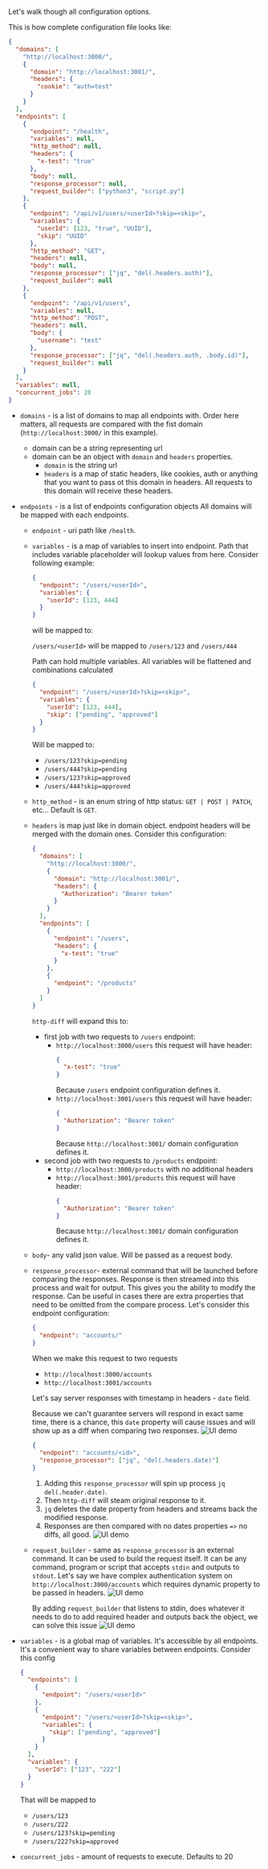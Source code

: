 Let's walk though all configuration options.

This is how complete configuration file looks like:

```json
{
  "domains": [
    "http://localhost:3000/",
    {
      "domain": "http://localhost:3001/",
      "headers": {
        "cookie": "auth=test"
      }
    }
  ],
  "endpoints": [
    {
      "endpoint": "/health",
      "variables": null,
      "http_method": null,
      "headers": {
        "x-test": "true"
      },
      "body": null,
      "response_processor": null,
      "request_builder": ["python3", "script.py"]
    },
    {
      "endpoint": "/api/v1/users/<userId>?skip=<skip>",
      "variables": {
        "userId": [123, "true", "UUID"],
        "skip": "UUID"
      },
      "http_method": "GET",
      "headers": null,
      "body": null,
      "response_processor": ["jq", "del(.headers.auth)"],
      "request_builder": null
    },
    {
      "endpoint": "/api/v1/users",
      "variables": null,
      "http_method": "POST",
      "headers": null,
      "body": {
        "username": "test"
      },
      "response_processor": ["jq", "del(.headers.auth, .body.id)"],
      "request_builder": null
    }
  ],
  "variables": null,
  "concurrent_jobs": 20
}
```

- `domains` - is a list of domains to map all endpoints with.
  Order here matters, all requests are compared with the fist domain (`http://localhost:3000/` in this example).

  - domain can be a string representing url
  - domain can be an object with `domain` and `headers` properties.
    - `domain` is the string url
    - `headers` is a map of static headers, like cookies, auth or anything that you want to pass ot this domain in headers.
      All requests to this domain will receive these headers.

- `endpoints` - is a list of endpoints configuration objects
  All domains will be mapped with each endpoints.

  - `endpoint` - uri path like `/health`.
  - `variables` - is a map of variables to insert into endpoint.
    Path that includes variable placeholder will lookup values from here.
    Consider following example:

    ```json
    {
      "endpoint": "/users/<userId>",
      "variables": {
        "userId": [123, 444]
      }
    }
    ```

    will be mapped to:

    `/users/<userId>` will be mapped to `/users/123` and `/users/444`

    Path can hold multiple variables. All variables will be flattened and combinations calculated

    ```json
    {
      "endpoint": "/users/<userId>?skip=<skip>",
      "variables": {
        "userId": [123, 444],
        "skip": ["pending", "approved"]
      }
    }
    ```

    Will be mapped to:

    - `/users/123?skip=pending`
    - `/users/444?skip=pending`
    - `/users/123?skip=approved`
    - `/users/444?skip=approved`

  - `http_method` - is an enum string of http status: `GET | POST | PATCH`, etc...
    Default is `GET`.
  - `headers` is map just like in domain object.
    endpoint headers will be merged with the domain ones.
    Consider this configuration:

    ```json
    {
      "domains": [
        "http://localhost:3000/",
        {
          "domain": "http://localhost:3001/",
          "headers": {
            "Authorization": "Bearer token"
          }
        }
      ],
      "endpoints": [
        {
          "endpoint": "/users",
          "headers": {
            "x-test": "true"
          }
        },
        {
          "endpoint": "/products"
        }
      ]
    }
    ```

    `http-diff` will expand this to:

    - first job with two requests to `/users` endpoint:
      - `http://localhost:3000/users`
        this request will have header:
        ```json
        {
          "x-test": "true"
        }
        ```
        Because `/users` endpoint configuration defines it.
      - `http://localhost:3001/users`
        this request will have header:
        ```json
        {
          "Authorization": "Bearer token"
        }
        ```
        Because `http://localhost:3001/` domain configuration defines it.
    - second job with two requests to `/products` endpoint:
      - `http://localhost:3000/products`
        with no additional headers
      - `http://localhost:3001/products`
        this request will have header:
        ```json
        {
          "Authorization": "Bearer token"
        }
        ```
        Because `http://localhost:3001/` domain configuration defines it.

  - `body`- any valid json value. Will be passed as a request body.

  - `response_processor`- external command that will be launched before comparing the responses.
    Response is then streamed into this process and wait for output. This gives you the ability to modify the response. Can be useful in cases there are extra properties that need to be omitted from the compare process.
    Let's consider this endpoint configuration:

    ```json
    {
      "endpoint": "accounts/"
    }
    ```

    When we make this request to two requests

    - `http://localhost:3000/accounts`
    - `http://localhost:3001/accounts`

    Let's say server responses with timestamp in headers - `date` field.

    Because we can't guarantee servers will respond in exact same time, there is a chance, this `date` property will cause issues and will show up as a diff when comparing two responses.
    ![UI demo](./assets/responses-do-not-equal.png)

    ```json
    {
      "endpoint": "accounts/<id>",
      "response_processor": ["jq", "del(.headers.date)"]
    }
    ```

    1. Adding this `response_processor` will spin up process `jq del(.header.date)`.
    2. Then `http-diff` will steam original response to it.
    3. `jq` deletes the date property from headers and streams back the modified response.
    4. Responses are then compared with no dates properties `=>` no diffs, all good.
       ![UI demo](./assets/responses-equal.png)

  - `request_builder` - same as `response_processor` is an external command. It can be used to build the request itself. It can be any command, program or script that accepts `stdin` and outputs to `stdout`.
    Let's say we have complex authentication system on `http://localhost:3000/accounts` which requires dynamic property to be passed in headers.
    ![UI demo](./assets/not_authorized.png)

    By adding `request_builder` that listens to stdin, does whatever it needs to do to add required header and outputs back the object, we can solve this issue
    ![UI demo](./assets/authorized.png)

- `variables` - is a global map of variables. It's accessible by all endpoints. It's a convenient way to share variables between endpoints.
  Consider this config

  ```json
  {
    "endpoints": [
      {
        "endpoint": "/users/<userId>"
      },
      {
        "endpoint": "/users/<userId>?skip=<skip>",
        "variables": {
          "skip": ["pending", "approved"]
        }
      }
    ],
    "variables": {
      "userId": ["123", "222"]
    }
  }
  ```

  That will be mapped to

  - `/users/123`
  - `/users/222`
  - `/users/123?skip=pending`
  - `/users/222?skip=approved`

- `concurrent_jobs` - amount of requests to execute. Defaults to 20
